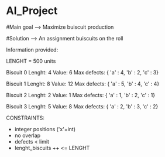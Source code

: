 # AI_Project

#Main goal --> Maximize buiscuit production

#Solution --> An assignment buiscuits on the roll

Information provided:

LENGHT = 500 units
				
Biscuit 0
Lenght: 4
Value: 6
Max defects: { 'a' : 4, 'b' : 2, 'c' : 3}

Biscuit 1
Lenght: 8
Value: 12
Max defects: { 'a' : 5, 'b' : 4, 'c' : 4}

Biscuit 2
Lenght: 2
Value: 1
Max defects: { 'a' : 1, 'b' : 2, 'c' : 1}

Biscuit 3
Lenght: 5
Value: 8
Max defects: { 'a' : 2, 'b' : 3, 'c' : 2}

CONSTRAINTS:
- integer positions ('x'=int)
- no overlap
- defects < limit
- lenght_biscuits ++ <= LENGHT
